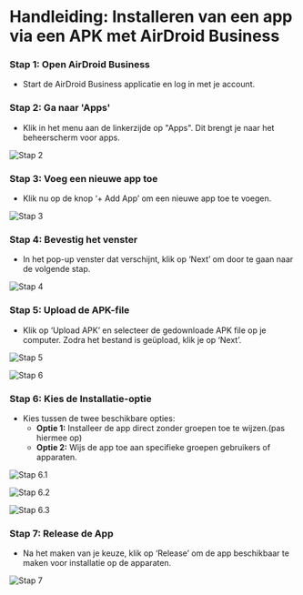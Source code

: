 # Handleiding: Installeren van een app via een APK met AirDroid Business

### Stap 1: Open AirDroid Business
- Start de AirDroid Business applicatie en log in met je account.

### Stap 2: Ga naar 'Apps'
- Klik in het menu aan de linkerzijde op "Apps". Dit brengt je naar het beheerscherm voor apps.

![Stap 2](https://github.com/user-attachments/assets/6bc30fea-7484-4e6a-b27d-df4139933b9f)

### Stap 3: Voeg een nieuwe app toe
- Klik nu op de knop ‘+ Add App’ om een nieuwe app toe te voegen.

![Stap 3](https://github.com/user-attachments/assets/cae27321-c67a-4e8b-8632-7c914de12207)

### Stap 4: Bevestig het venster
- In het pop-up venster dat verschijnt, klik op ‘Next’ om door te gaan naar de volgende stap.

![Stap 4](https://github.com/user-attachments/assets/b26817b6-c627-4ba0-a0aa-e8886e9ffc38)

### Stap 5: Upload de APK-file
- Klik op ‘Upload APK’ en selecteer de gedownloade APK file op je computer. Zodra het bestand is geüpload, klik je op ‘Next’.

![Stap 5](https://github.com/user-attachments/assets/8dc0afa5-0d72-4208-b592-46271b921d23)

![Stap 6](https://github.com/user-attachments/assets/e191679e-c48c-49ab-9269-c0426e4f1bd6)

### Stap 6: Kies de Installatie-optie
- Kies tussen de twee beschikbare opties:
  - **Optie 1:** Installeer de app direct zonder groepen toe te wijzen.(pas hiermee op)
  - **Optie 2:** Wijs de app toe aan specifieke groepen gebruikers of apparaten.

![Stap 6.1](https://github.com/user-attachments/assets/e014038d-cc3e-44e2-8dca-2287a8bdb8cf)

![Stap 6.2](https://github.com/user-attachments/assets/7a4eabbf-7d01-48e9-97ba-30b6a6d5ec04)

![Stap 6.3](https://github.com/user-attachments/assets/048d5c0b-dde6-4248-b2a4-ffe110745708)

### Stap 7: Release de App
- Na het maken van je keuze, klik op ‘Release’ om de app beschikbaar te maken voor installatie op de apparaten.

![Stap 7](https://github.com/user-attachments/assets/42837da7-008c-44c0-9446-3560f1405c39)
